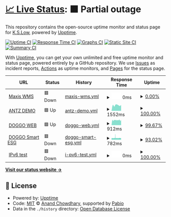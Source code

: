 # [📈 Live Status](https://https://kslow2168.github.io/AntzMonitor): <!--live status--> **🟧 Partial outage**

This repository contains the open-source uptime monitor and status page for [K.S.Low](www.inchz-iot.com), powered by [Upptime](https://github.com/upptime/upptime).

[![Uptime CI](https://github.com/kslow2168/AntzMonitor/workflows/Uptime%20CI/badge.svg)](https://github.com/kslow2168/AntzMonitor/actions?query=workflow%3A%22Uptime+CI%22)
[![Response Time CI](https://github.com/kslow2168/AntzMonitor/workflows/Response%20Time%20CI/badge.svg)](https://github.com/kslow2168/AntzMonitor/actions?query=workflow%3A%22Response+Time+CI%22)
[![Graphs CI](https://github.com/kslow2168/AntzMonitor/workflows/Graphs%20CI/badge.svg)](https://github.com/kslow2168/AntzMonitor/actions?query=workflow%3A%22Graphs+CI%22)
[![Static Site CI](https://github.com/kslow2168/AntzMonitor/workflows/Static%20Site%20CI/badge.svg)](https://github.com/kslow2168/AntzMonitor/actions?query=workflow%3A%22Static+Site+CI%22)
[![Summary CI](https://github.com/kslow2168/AntzMonitor/workflows/Summary%20CI/badge.svg)](https://github.com/kslow2168/AntzMonitor/actions?query=workflow%3A%22Summary+CI%22)

With [Upptime](https://upptime.js.org), you can get your own unlimited and free uptime monitor and status page, powered entirely by a GitHub repository. We use [Issues](https://github.com/kslow2168/AntzMonitor/issues) as incident reports, [Actions](https://github.com/kslow2168/AntzMonitor/actions) as uptime monitors, and [Pages](https://https://kslow2168.github.io/AntzMonitor) for the status page.

<!--start: status pages-->
<!-- This summary is generated by Upptime (https://github.com/upptime/upptime) -->
<!-- Do not edit this manually, your changes will be overwritten -->
<!-- prettier-ignore -->
| URL | Status | History | Response Time | Uptime |
| --- | ------ | ------- | ------------- | ------ |
| <img alt="" src="https://icons.duckduckgo.com/ip3/maxis.antz.app.ico" height="13"> [Maxis WMS](https://maxis.antz.app) | 🟥 Down | [maxis-wms.yml](https://github.com/kslow2168/AntzMonitor/commits/HEAD/history/maxis-wms.yml) | <details><summary><img alt="Response time graph" src="./graphs/maxis-wms/response-time-week.png" height="20"> 0ms</summary><br><a href="https://https://kslow2168.github.io/AntzMonitor/history/maxis-wms"><img alt="Response time 1382" src="https://img.shields.io/endpoint?url=https%3A%2F%2Fraw.githubusercontent.com%2Fkslow2168%2FAntzMonitor%2FHEAD%2Fapi%2Fmaxis-wms%2Fresponse-time.json"></a><br><a href="https://https://kslow2168.github.io/AntzMonitor/history/maxis-wms"><img alt="24-hour response time 0" src="https://img.shields.io/endpoint?url=https%3A%2F%2Fraw.githubusercontent.com%2Fkslow2168%2FAntzMonitor%2FHEAD%2Fapi%2Fmaxis-wms%2Fresponse-time-day.json"></a><br><a href="https://https://kslow2168.github.io/AntzMonitor/history/maxis-wms"><img alt="7-day response time 0" src="https://img.shields.io/endpoint?url=https%3A%2F%2Fraw.githubusercontent.com%2Fkslow2168%2FAntzMonitor%2FHEAD%2Fapi%2Fmaxis-wms%2Fresponse-time-week.json"></a><br><a href="https://https://kslow2168.github.io/AntzMonitor/history/maxis-wms"><img alt="30-day response time 1267" src="https://img.shields.io/endpoint?url=https%3A%2F%2Fraw.githubusercontent.com%2Fkslow2168%2FAntzMonitor%2FHEAD%2Fapi%2Fmaxis-wms%2Fresponse-time-month.json"></a><br><a href="https://https://kslow2168.github.io/AntzMonitor/history/maxis-wms"><img alt="1-year response time 1382" src="https://img.shields.io/endpoint?url=https%3A%2F%2Fraw.githubusercontent.com%2Fkslow2168%2FAntzMonitor%2FHEAD%2Fapi%2Fmaxis-wms%2Fresponse-time-year.json"></a></details> | <details><summary><a href="https://https://kslow2168.github.io/AntzMonitor/history/maxis-wms">0.00%</a></summary><a href="https://https://kslow2168.github.io/AntzMonitor/history/maxis-wms"><img alt="All-time uptime 33.99%" src="https://img.shields.io/endpoint?url=https%3A%2F%2Fraw.githubusercontent.com%2Fkslow2168%2FAntzMonitor%2FHEAD%2Fapi%2Fmaxis-wms%2Fuptime.json"></a><br><a href="https://https://kslow2168.github.io/AntzMonitor/history/maxis-wms"><img alt="24-hour uptime 0.00%" src="https://img.shields.io/endpoint?url=https%3A%2F%2Fraw.githubusercontent.com%2Fkslow2168%2FAntzMonitor%2FHEAD%2Fapi%2Fmaxis-wms%2Fuptime-day.json"></a><br><a href="https://https://kslow2168.github.io/AntzMonitor/history/maxis-wms"><img alt="7-day uptime 0.00%" src="https://img.shields.io/endpoint?url=https%3A%2F%2Fraw.githubusercontent.com%2Fkslow2168%2FAntzMonitor%2FHEAD%2Fapi%2Fmaxis-wms%2Fuptime-week.json"></a><br><a href="https://https://kslow2168.github.io/AntzMonitor/history/maxis-wms"><img alt="30-day uptime 1.38%" src="https://img.shields.io/endpoint?url=https%3A%2F%2Fraw.githubusercontent.com%2Fkslow2168%2FAntzMonitor%2FHEAD%2Fapi%2Fmaxis-wms%2Fuptime-month.json"></a><br><a href="https://https://kslow2168.github.io/AntzMonitor/history/maxis-wms"><img alt="1-year uptime 33.99%" src="https://img.shields.io/endpoint?url=https%3A%2F%2Fraw.githubusercontent.com%2Fkslow2168%2FAntzMonitor%2FHEAD%2Fapi%2Fmaxis-wms%2Fuptime-year.json"></a></details>
| <img alt="" src="https://icons.duckduckgo.com/ip3/demo.antz.app.ico" height="13"> [ANTZ DEMO](https://demo.antz.app) | 🟩 Up | [antz-demo.yml](https://github.com/kslow2168/AntzMonitor/commits/HEAD/history/antz-demo.yml) | <details><summary><img alt="Response time graph" src="./graphs/antz-demo/response-time-week.png" height="20"> 1552ms</summary><br><a href="https://https://kslow2168.github.io/AntzMonitor/history/antz-demo"><img alt="Response time 1695" src="https://img.shields.io/endpoint?url=https%3A%2F%2Fraw.githubusercontent.com%2Fkslow2168%2FAntzMonitor%2FHEAD%2Fapi%2Fantz-demo%2Fresponse-time.json"></a><br><a href="https://https://kslow2168.github.io/AntzMonitor/history/antz-demo"><img alt="24-hour response time 1609" src="https://img.shields.io/endpoint?url=https%3A%2F%2Fraw.githubusercontent.com%2Fkslow2168%2FAntzMonitor%2FHEAD%2Fapi%2Fantz-demo%2Fresponse-time-day.json"></a><br><a href="https://https://kslow2168.github.io/AntzMonitor/history/antz-demo"><img alt="7-day response time 1552" src="https://img.shields.io/endpoint?url=https%3A%2F%2Fraw.githubusercontent.com%2Fkslow2168%2FAntzMonitor%2FHEAD%2Fapi%2Fantz-demo%2Fresponse-time-week.json"></a><br><a href="https://https://kslow2168.github.io/AntzMonitor/history/antz-demo"><img alt="30-day response time 1495" src="https://img.shields.io/endpoint?url=https%3A%2F%2Fraw.githubusercontent.com%2Fkslow2168%2FAntzMonitor%2FHEAD%2Fapi%2Fantz-demo%2Fresponse-time-month.json"></a><br><a href="https://https://kslow2168.github.io/AntzMonitor/history/antz-demo"><img alt="1-year response time 1695" src="https://img.shields.io/endpoint?url=https%3A%2F%2Fraw.githubusercontent.com%2Fkslow2168%2FAntzMonitor%2FHEAD%2Fapi%2Fantz-demo%2Fresponse-time-year.json"></a></details> | <details><summary><a href="https://https://kslow2168.github.io/AntzMonitor/history/antz-demo">100.00%</a></summary><a href="https://https://kslow2168.github.io/AntzMonitor/history/antz-demo"><img alt="All-time uptime 99.83%" src="https://img.shields.io/endpoint?url=https%3A%2F%2Fraw.githubusercontent.com%2Fkslow2168%2FAntzMonitor%2FHEAD%2Fapi%2Fantz-demo%2Fuptime.json"></a><br><a href="https://https://kslow2168.github.io/AntzMonitor/history/antz-demo"><img alt="24-hour uptime 100.00%" src="https://img.shields.io/endpoint?url=https%3A%2F%2Fraw.githubusercontent.com%2Fkslow2168%2FAntzMonitor%2FHEAD%2Fapi%2Fantz-demo%2Fuptime-day.json"></a><br><a href="https://https://kslow2168.github.io/AntzMonitor/history/antz-demo"><img alt="7-day uptime 100.00%" src="https://img.shields.io/endpoint?url=https%3A%2F%2Fraw.githubusercontent.com%2Fkslow2168%2FAntzMonitor%2FHEAD%2Fapi%2Fantz-demo%2Fuptime-week.json"></a><br><a href="https://https://kslow2168.github.io/AntzMonitor/history/antz-demo"><img alt="30-day uptime 100.00%" src="https://img.shields.io/endpoint?url=https%3A%2F%2Fraw.githubusercontent.com%2Fkslow2168%2FAntzMonitor%2FHEAD%2Fapi%2Fantz-demo%2Fuptime-month.json"></a><br><a href="https://https://kslow2168.github.io/AntzMonitor/history/antz-demo"><img alt="1-year uptime 99.83%" src="https://img.shields.io/endpoint?url=https%3A%2F%2Fraw.githubusercontent.com%2Fkslow2168%2FAntzMonitor%2FHEAD%2Fapi%2Fantz-demo%2Fuptime-year.json"></a></details>
| <img alt="" src="https://icons.duckduckgo.com/ip3/smartesg.doggo.my.ico" height="13"> [DOGGO WEB](https://smartesg.doggo.my) | 🟩 Up | [doggo-web.yml](https://github.com/kslow2168/AntzMonitor/commits/HEAD/history/doggo-web.yml) | <details><summary><img alt="Response time graph" src="./graphs/doggo-web/response-time-week.png" height="20"> 912ms</summary><br><a href="https://https://kslow2168.github.io/AntzMonitor/history/doggo-web"><img alt="Response time 891" src="https://img.shields.io/endpoint?url=https%3A%2F%2Fraw.githubusercontent.com%2Fkslow2168%2FAntzMonitor%2FHEAD%2Fapi%2Fdoggo-web%2Fresponse-time.json"></a><br><a href="https://https://kslow2168.github.io/AntzMonitor/history/doggo-web"><img alt="24-hour response time 948" src="https://img.shields.io/endpoint?url=https%3A%2F%2Fraw.githubusercontent.com%2Fkslow2168%2FAntzMonitor%2FHEAD%2Fapi%2Fdoggo-web%2Fresponse-time-day.json"></a><br><a href="https://https://kslow2168.github.io/AntzMonitor/history/doggo-web"><img alt="7-day response time 912" src="https://img.shields.io/endpoint?url=https%3A%2F%2Fraw.githubusercontent.com%2Fkslow2168%2FAntzMonitor%2FHEAD%2Fapi%2Fdoggo-web%2Fresponse-time-week.json"></a><br><a href="https://https://kslow2168.github.io/AntzMonitor/history/doggo-web"><img alt="30-day response time 891" src="https://img.shields.io/endpoint?url=https%3A%2F%2Fraw.githubusercontent.com%2Fkslow2168%2FAntzMonitor%2FHEAD%2Fapi%2Fdoggo-web%2Fresponse-time-month.json"></a><br><a href="https://https://kslow2168.github.io/AntzMonitor/history/doggo-web"><img alt="1-year response time 891" src="https://img.shields.io/endpoint?url=https%3A%2F%2Fraw.githubusercontent.com%2Fkslow2168%2FAntzMonitor%2FHEAD%2Fapi%2Fdoggo-web%2Fresponse-time-year.json"></a></details> | <details><summary><a href="https://https://kslow2168.github.io/AntzMonitor/history/doggo-web">99.67%</a></summary><a href="https://https://kslow2168.github.io/AntzMonitor/history/doggo-web"><img alt="All-time uptime 99.94%" src="https://img.shields.io/endpoint?url=https%3A%2F%2Fraw.githubusercontent.com%2Fkslow2168%2FAntzMonitor%2FHEAD%2Fapi%2Fdoggo-web%2Fuptime.json"></a><br><a href="https://https://kslow2168.github.io/AntzMonitor/history/doggo-web"><img alt="24-hour uptime 100.00%" src="https://img.shields.io/endpoint?url=https%3A%2F%2Fraw.githubusercontent.com%2Fkslow2168%2FAntzMonitor%2FHEAD%2Fapi%2Fdoggo-web%2Fuptime-day.json"></a><br><a href="https://https://kslow2168.github.io/AntzMonitor/history/doggo-web"><img alt="7-day uptime 99.67%" src="https://img.shields.io/endpoint?url=https%3A%2F%2Fraw.githubusercontent.com%2Fkslow2168%2FAntzMonitor%2FHEAD%2Fapi%2Fdoggo-web%2Fuptime-week.json"></a><br><a href="https://https://kslow2168.github.io/AntzMonitor/history/doggo-web"><img alt="30-day uptime 99.64%" src="https://img.shields.io/endpoint?url=https%3A%2F%2Fraw.githubusercontent.com%2Fkslow2168%2FAntzMonitor%2FHEAD%2Fapi%2Fdoggo-web%2Fuptime-month.json"></a><br><a href="https://https://kslow2168.github.io/AntzMonitor/history/doggo-web"><img alt="1-year uptime 99.94%" src="https://img.shields.io/endpoint?url=https%3A%2F%2Fraw.githubusercontent.com%2Fkslow2168%2FAntzMonitor%2FHEAD%2Fapi%2Fdoggo-web%2Fuptime-year.json"></a></details>
| <img alt="" src="https://icons.duckduckgo.com/ip3/smartesgapp.doggo.my.ico" height="13"> [DOGGO Smart ESG](https://smartesgapp.doggo.my) | 🟥 Down | [doggo-smart-esg.yml](https://github.com/kslow2168/AntzMonitor/commits/HEAD/history/doggo-smart-esg.yml) | <details><summary><img alt="Response time graph" src="./graphs/doggo-smart-esg/response-time-week.png" height="20"> 782ms</summary><br><a href="https://https://kslow2168.github.io/AntzMonitor/history/doggo-smart-esg"><img alt="Response time 787" src="https://img.shields.io/endpoint?url=https%3A%2F%2Fraw.githubusercontent.com%2Fkslow2168%2FAntzMonitor%2FHEAD%2Fapi%2Fdoggo-smart-esg%2Fresponse-time.json"></a><br><a href="https://https://kslow2168.github.io/AntzMonitor/history/doggo-smart-esg"><img alt="24-hour response time 783" src="https://img.shields.io/endpoint?url=https%3A%2F%2Fraw.githubusercontent.com%2Fkslow2168%2FAntzMonitor%2FHEAD%2Fapi%2Fdoggo-smart-esg%2Fresponse-time-day.json"></a><br><a href="https://https://kslow2168.github.io/AntzMonitor/history/doggo-smart-esg"><img alt="7-day response time 782" src="https://img.shields.io/endpoint?url=https%3A%2F%2Fraw.githubusercontent.com%2Fkslow2168%2FAntzMonitor%2FHEAD%2Fapi%2Fdoggo-smart-esg%2Fresponse-time-week.json"></a><br><a href="https://https://kslow2168.github.io/AntzMonitor/history/doggo-smart-esg"><img alt="30-day response time 780" src="https://img.shields.io/endpoint?url=https%3A%2F%2Fraw.githubusercontent.com%2Fkslow2168%2FAntzMonitor%2FHEAD%2Fapi%2Fdoggo-smart-esg%2Fresponse-time-month.json"></a><br><a href="https://https://kslow2168.github.io/AntzMonitor/history/doggo-smart-esg"><img alt="1-year response time 787" src="https://img.shields.io/endpoint?url=https%3A%2F%2Fraw.githubusercontent.com%2Fkslow2168%2FAntzMonitor%2FHEAD%2Fapi%2Fdoggo-smart-esg%2Fresponse-time-year.json"></a></details> | <details><summary><a href="https://https://kslow2168.github.io/AntzMonitor/history/doggo-smart-esg">93.02%</a></summary><a href="https://https://kslow2168.github.io/AntzMonitor/history/doggo-smart-esg"><img alt="All-time uptime 99.00%" src="https://img.shields.io/endpoint?url=https%3A%2F%2Fraw.githubusercontent.com%2Fkslow2168%2FAntzMonitor%2FHEAD%2Fapi%2Fdoggo-smart-esg%2Fuptime.json"></a><br><a href="https://https://kslow2168.github.io/AntzMonitor/history/doggo-smart-esg"><img alt="24-hour uptime 87.26%" src="https://img.shields.io/endpoint?url=https%3A%2F%2Fraw.githubusercontent.com%2Fkslow2168%2FAntzMonitor%2FHEAD%2Fapi%2Fdoggo-smart-esg%2Fuptime-day.json"></a><br><a href="https://https://kslow2168.github.io/AntzMonitor/history/doggo-smart-esg"><img alt="7-day uptime 93.02%" src="https://img.shields.io/endpoint?url=https%3A%2F%2Fraw.githubusercontent.com%2Fkslow2168%2FAntzMonitor%2FHEAD%2Fapi%2Fdoggo-smart-esg%2Fuptime-week.json"></a><br><a href="https://https://kslow2168.github.io/AntzMonitor/history/doggo-smart-esg"><img alt="30-day uptime 93.98%" src="https://img.shields.io/endpoint?url=https%3A%2F%2Fraw.githubusercontent.com%2Fkslow2168%2FAntzMonitor%2FHEAD%2Fapi%2Fdoggo-smart-esg%2Fuptime-month.json"></a><br><a href="https://https://kslow2168.github.io/AntzMonitor/history/doggo-smart-esg"><img alt="1-year uptime 99.00%" src="https://img.shields.io/endpoint?url=https%3A%2F%2Fraw.githubusercontent.com%2Fkslow2168%2FAntzMonitor%2FHEAD%2Fapi%2Fdoggo-smart-esg%2Fuptime-year.json"></a></details>
| <img alt="" src="https://icons.duckduckgo.com/ip3/null.ico" height="13"> [IPv6 test](dahsboard.inchz.io) | 🟥 Down | [i-pv6-test.yml](https://github.com/kslow2168/AntzMonitor/commits/HEAD/history/i-pv6-test.yml) | <details><summary><img alt="Response time graph" src="./graphs/i-pv6-test/response-time-week.png" height="20"> 0ms</summary><br><a href="https://https://kslow2168.github.io/AntzMonitor/history/i-pv6-test"><img alt="Response time 0" src="https://img.shields.io/endpoint?url=https%3A%2F%2Fraw.githubusercontent.com%2Fkslow2168%2FAntzMonitor%2FHEAD%2Fapi%2Fi-pv6-test%2Fresponse-time.json"></a><br><a href="https://https://kslow2168.github.io/AntzMonitor/history/i-pv6-test"><img alt="24-hour response time 0" src="https://img.shields.io/endpoint?url=https%3A%2F%2Fraw.githubusercontent.com%2Fkslow2168%2FAntzMonitor%2FHEAD%2Fapi%2Fi-pv6-test%2Fresponse-time-day.json"></a><br><a href="https://https://kslow2168.github.io/AntzMonitor/history/i-pv6-test"><img alt="7-day response time 0" src="https://img.shields.io/endpoint?url=https%3A%2F%2Fraw.githubusercontent.com%2Fkslow2168%2FAntzMonitor%2FHEAD%2Fapi%2Fi-pv6-test%2Fresponse-time-week.json"></a><br><a href="https://https://kslow2168.github.io/AntzMonitor/history/i-pv6-test"><img alt="30-day response time 0" src="https://img.shields.io/endpoint?url=https%3A%2F%2Fraw.githubusercontent.com%2Fkslow2168%2FAntzMonitor%2FHEAD%2Fapi%2Fi-pv6-test%2Fresponse-time-month.json"></a><br><a href="https://https://kslow2168.github.io/AntzMonitor/history/i-pv6-test"><img alt="1-year response time 0" src="https://img.shields.io/endpoint?url=https%3A%2F%2Fraw.githubusercontent.com%2Fkslow2168%2FAntzMonitor%2FHEAD%2Fapi%2Fi-pv6-test%2Fresponse-time-year.json"></a></details> | <details><summary><a href="https://https://kslow2168.github.io/AntzMonitor/history/i-pv6-test">100.00%</a></summary><a href="https://https://kslow2168.github.io/AntzMonitor/history/i-pv6-test"><img alt="All-time uptime 100.00%" src="https://img.shields.io/endpoint?url=https%3A%2F%2Fraw.githubusercontent.com%2Fkslow2168%2FAntzMonitor%2FHEAD%2Fapi%2Fi-pv6-test%2Fuptime.json"></a><br><a href="https://https://kslow2168.github.io/AntzMonitor/history/i-pv6-test"><img alt="24-hour uptime 100.00%" src="https://img.shields.io/endpoint?url=https%3A%2F%2Fraw.githubusercontent.com%2Fkslow2168%2FAntzMonitor%2FHEAD%2Fapi%2Fi-pv6-test%2Fuptime-day.json"></a><br><a href="https://https://kslow2168.github.io/AntzMonitor/history/i-pv6-test"><img alt="7-day uptime 100.00%" src="https://img.shields.io/endpoint?url=https%3A%2F%2Fraw.githubusercontent.com%2Fkslow2168%2FAntzMonitor%2FHEAD%2Fapi%2Fi-pv6-test%2Fuptime-week.json"></a><br><a href="https://https://kslow2168.github.io/AntzMonitor/history/i-pv6-test"><img alt="30-day uptime 100.00%" src="https://img.shields.io/endpoint?url=https%3A%2F%2Fraw.githubusercontent.com%2Fkslow2168%2FAntzMonitor%2FHEAD%2Fapi%2Fi-pv6-test%2Fuptime-month.json"></a><br><a href="https://https://kslow2168.github.io/AntzMonitor/history/i-pv6-test"><img alt="1-year uptime 100.00%" src="https://img.shields.io/endpoint?url=https%3A%2F%2Fraw.githubusercontent.com%2Fkslow2168%2FAntzMonitor%2FHEAD%2Fapi%2Fi-pv6-test%2Fuptime-year.json"></a></details>

<!--end: status pages-->

[**Visit our status website →**](https://https://kslow2168.github.io/AntzMonitor)

## 📄 License

- Powered by: [Upptime](https://github.com/upptime/upptime)
- Code: [MIT](./LICENSE) © [Anand Chowdhary](https://anandchowdhary.com), supported by [Pabio](https://pabio.com)
- Data in the `./history` directory: [Open Database License](https://opendatacommons.org/licenses/odbl/1-0/)
